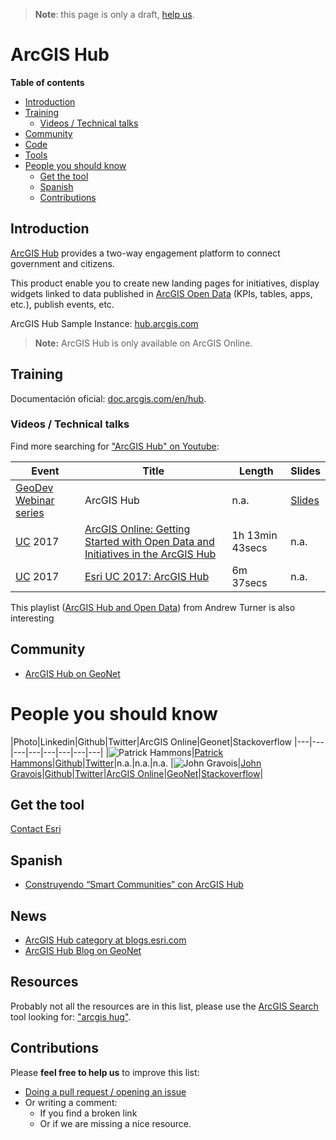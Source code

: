 > **Note**: this page is only a draft, [help us](#contributions).

# ArcGIS Hub
<!-- START doctoc generated TOC please keep comment here to allow auto update -->
<!-- DON'T EDIT THIS SECTION, INSTEAD RE-RUN doctoc TO UPDATE -->
**Table of contents**

  - [Introduction](#introduction)
  - [Training](#training)
    - [Videos / Technical talks](#videos--technical-talks)
  - [Community](#community)
  - [Code](#code)
  - [Tools](#tools)
- [People you should know](#people-you-should-know)
  - [Get the tool](#get-the-tool)
  - [Spanish](#spanish)
  - [Contributions](#contributions)

<!-- END doctoc generated TOC please keep comment here to allow auto update -->

## Introduction

[ArcGIS Hub](http://www.esri.com/arcgis/products/arcgis-hub) provides a two-way engagement platform to connect government and citizens.

This product enable you to create new landing pages for initiatives, display widgets linked to data published in
[ArcGIS Open Data](../arcgis-online/arcgis-open-data) (KPIs, tables, apps, etc.), publish events, etc.

ArcGIS Hub Sample Instance: [hub.arcgis.com](http://hub.arcgis.com/)

> **Note:** ArcGIS Hub is only available on ArcGIS Online.

## Training

Documentación oficial: [doc.arcgis.com/en/hub](https://doc.arcgis.com/en/hub/).

### Videos / Technical talks

Find more searching for ["ArcGIS Hub" on Youtube](https://www.youtube.com/results?search_query=%22arcgis+hub%22):

|Event|Title|Length|Slides
|---|---|---|---|
|[GeoDev Webinar series](http://go.esri.com/geodev) |ArcGIS Hub |n.a.|[Slides](https://johngravois.com/presentations/geodev-hub/#/)
|[UC](http://www.esri.com/events/user-conference) 2017|[ArcGIS Online: Getting Started with Open Data and Initiatives in the ArcGIS Hub](https://www.youtube.com/watch?v=HsFdhsWQiI8)|1h 13min 43secs|n.a.
|[UC](http://www.esri.com/events/user-conference) 2017|[Esri UC 2017: ArcGIS Hub](https://www.youtube.com/watch?v=7OrvBKEqQiU)|6m 37secs|n.a.|

This playlist ([ArcGIS Hub and Open Data](https://www.youtube.com/watch?v=HsFdhsWQiI8&list=PLJN4HgE09_NS_VL3TKG72EIGWXYBpBdYk)) from Andrew Turner is also interesting


## Community

* [ArcGIS Hub on GeoNet](https://community.esri.com/community/gis/web-gis/arcgis-hub)

# People you should know

|Photo|Linkedin|Github|Twitter|ArcGIS Online|Geonet|Stackoverflow
|---|---|---|---|---|---|---|---|
|![Patrick Hammons](https://avatars2.githubusercontent.com/u/3640800?s=50&v=4)|[Patrick Hammons](https://www.linkedin.com/in/pthammons/)|[Github](https://github.com/hamhands)|[Twitter](https://twitter.com/hamhandedly)|n.a.|n.a.|n.a.
|![John Gravois](https://avatars1.githubusercontent.com/u/3011734?v=3&s=50)|[John Gravois](https://www.linkedin.com/in/johngravois)|[Github](https://github.com/jgravois)|[Twitter](https://twitter.com/geogangster)|[ArcGIS Online](http://www.arcgis.com/home/search.html?q=owner:jgravois)|[GeoNet](https://geonet.esri.com/people/JGravois-esristaff)|[Stackoverflow](http://stackoverflow.com/users/494139/jgravois)|

## Get the tool

[Contact Esri](http://www.esri.com/about-esri/contact#international)

## Spanish

* [Construyendo “Smart Communities” con ArcGIS Hub](https://www.youtube.com/watch?v=bBIkPkhU3zk)

## News

* [ArcGIS Hub category at blogs.esri.com](https://blogs.esri.com/esri/arcgis/category/arcgis-hub/)
* [ArcGIS Hub Blog on GeoNet](https://community.esri.com/community/gis/web-gis/arcgis-hub)

## Resources
Probably not all the resources are in this list, please use the [ArcGIS Search](https://esri-es.github.io/arcgis-search/) tool looking for: ["arcgis hug"](https://esri-es.github.io/arcgis-search/?amp%3Butm_source=opensearch&search=%22arcgis+hub%22&utm_campaign=awesome-list&utm_source=awesome-list&utm_medium=page).

## Contributions
Please **feel free to help us** to improve this list:

* [Doing a pull request / opening an issue](https://github.com/hhkaos/awesome-arcgis#contributions)
* Or writing a comment:
  * If you find a broken link
  * Or if we are missing a nice resource.

